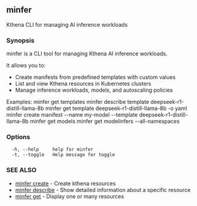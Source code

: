 ## minfer

Kthena CLI for managing AI inference workloads

### Synopsis

minfer is a CLI tool for managing Kthena AI inference workloads.

It allows you to:
- Create manifests from predefined templates with custom values
- List and view Kthena resources in Kubernetes clusters
- Manage inference workloads, models, and autoscaling policies

Examples:
  minfer get templates
  minfer describe template deepseek-r1-distill-llama-8b
  minfer get template deepseek-r1-distill-llama-8b -o yaml
  minfer create manifest --name my-model --template deepseek-r1-distill-llama-8b
  minfer get models
  minfer get modelinfers --all-namespaces

### Options

```
  -h, --help     help for minfer
  -t, --toggle   Help message for toggle
```

### SEE ALSO

* [minfer create](minfer_create.md)	 - Create kthena resources
* [minfer describe](minfer_describe.md)	 - Show detailed information about a specific resource
* [minfer get](minfer_get.md)	 - Display one or many resources

